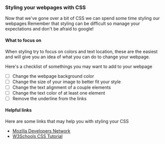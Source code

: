 ### Styling your webpages with CSS

Now that we've gone over a bit of CSS we can spend some time styling our webpages
Remember that styling can be difficult so manage your expectations and don't be afraid to google!

#### What to focus on

When styling try to focus on colors and text location, these are the easiest and will give you
an idea of what you can do to change your webpage.

Here's a checklist of somethings you may want to add to  your webpage

- [ ] Change the webpage background color
- [ ] Change the size of your image to better fit your style
- [ ] Change the text alignment of a couple elements
- [ ] Change the text color of at least one element
- [ ] Remove the underline from the links

#### Helpful links
Here are some links that may help you with styling your CSS

* [Mozilla Developers Network](https://developer.mozilla.org/en-US/docs/Learn/Getting_started_with_the_web/CSS_basics)
* [W3Schools CSS Tutorial](https://www.w3schools.com/css/css_syntax.asp)
